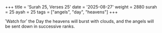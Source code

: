 +++
title = 'Surah 25, Verses 25'
date = '2025-08-27'
weight = 2880
surah = 25
ayah = 25
tags = ["angels", "day", "heavens"]
+++

˹Watch for˺ the Day the heavens will burst with clouds, and the angels will be sent down in successive ranks.
